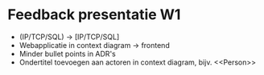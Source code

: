 # Feedback presentatie W1

- (IP/TCP/SQL) -> \[IP/TCP/SQL\]
- Webapplicatie in context diagram -> frontend
- Minder bullet points in ADR's
- Ondertitel toevoegen aan actoren in context diagram, bijv. \<<Person\>>